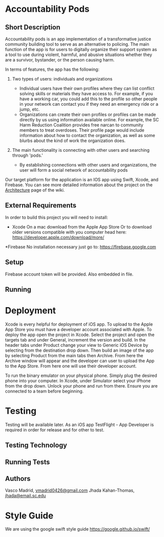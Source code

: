 # Accountability Pods

## Short Description
Accountability pods is an app implementation of a transformative justice community building tool to serve as an alternative to policing. The main function of the app is for users to digitally organize their support system as a tool to use during violent, harmful, and abusive situations whether they are a survivor, bystander, or the person causing harm.

In terms of features, the app has the following:

1. Two types of users: individuals and organizations
	* Individual users have their own profiles where they can list conflict solving skills or materials they have access to. For example, if you have a working car, you could add this to the profile so other people in your network can contact you if they need an emergency ride or a jump, etc.
	* Organizations can create their own profiles or profiles can be made directly by us using information available online. For example, the SC Harm Reduction Coalition provides free narcan to community members to treat overdoses. Their profile page would include information about how to contact the organization, as well as some blurbs about the kind of work the organization does.

2. The main functionality is connecting with other users and searching through 'pods.'
	* By establishing connections with other users and organizations, the user will form a social network of accountability pods

Our target platform for the application is an IOS app using Swift, Xcode, and Firebase. You can see more detailed information about the project on the [Architecture](https://github.com/SCCapstone/Accountability-Pods/wiki/Architecture-Milestone) page of the wiki.

## External Requirements
 
In order to build this project you will need to install:
 
* Xcode
On a mac download from the Apple App Store
Or to download older versions compatible with you computer head here:
 https://developer.apple.com/download/more/
 
*Firebase
No installation necessary just go to:
https://firebase.google.com
 
## Setup
Firebase account token will be provided. Also embedded in file.

## Running

# Deployment 
Xcode is every helpful for deployment of iOS app. To upload to the Apple App Store you must have a developer account associated with Apple. To deploy the app open the project in Xcode. Select the project and open the targets tab and under General, increment the version and build. In the header tabs under Product change your view to Generic iOS Device by selecting from the destination drop down. Then build an image of the app by selecting Product from the main tabs then Archive. From here the Archive window will appear and the developer can user to upload the App to the App Store. From here one will use their developer account.

To run the binary emulator on your physical phone. Simply plug the desired phone into your computer. In Xcode, under Simulator select your iPhone from the drop down. Unlock your phone and run from there. Ensure you are connected to a team before beginning. 

# Testing 
Testing will be available later. As an iOS app TestFlight - App Developer is required in order for release and for other to test.
## Testing Technology 

## Running Tests

## Authors
Vasco Madrid, vmadrid0426@gmail.com
Jhada Kahan-Thomas, jhada@email.sc.edu

# Style Guide
We are using the google swift style guide
https://google.github.io/swift/


